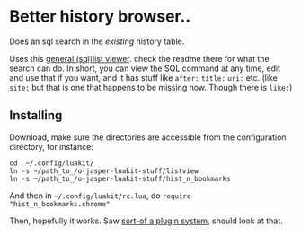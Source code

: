 # Better history browser..
Does an sql search in the *existing* history table.

Uses this [general (sql)list viewer](https://github.com/o-jasper/o-jasper-luakit-stuff/tree/master/listview#list-view-lib--messages-lib). check the readme there for 
what the search can do. In short, you can view the SQL command at any time,
edit and use that if you want, and it has stuff like `after:` `title:` `uri:`
etc. 
(like `site:` but that is one that happens to be missing now. Though there is
`like:`)

## Installing
Download, make sure the directories are accessible from the configuration
directory, for instance:

    cd  ~/.config/luakit/
    ln -s ~/path_to_/o-jasper-luakit-stuff/listview
    ln -s ~/path_to_/o-jasper-luakit-stuff/hist_n_bookmarks

And then in `~/.config/luakit/rc.lua`, do `require "hist_n_bookmarks.chrome"`

Then, hopefully it works. 
Saw [sort-of a plugin system](https://github.com/mason-larobina/luakit-plugins),
should look at that.
